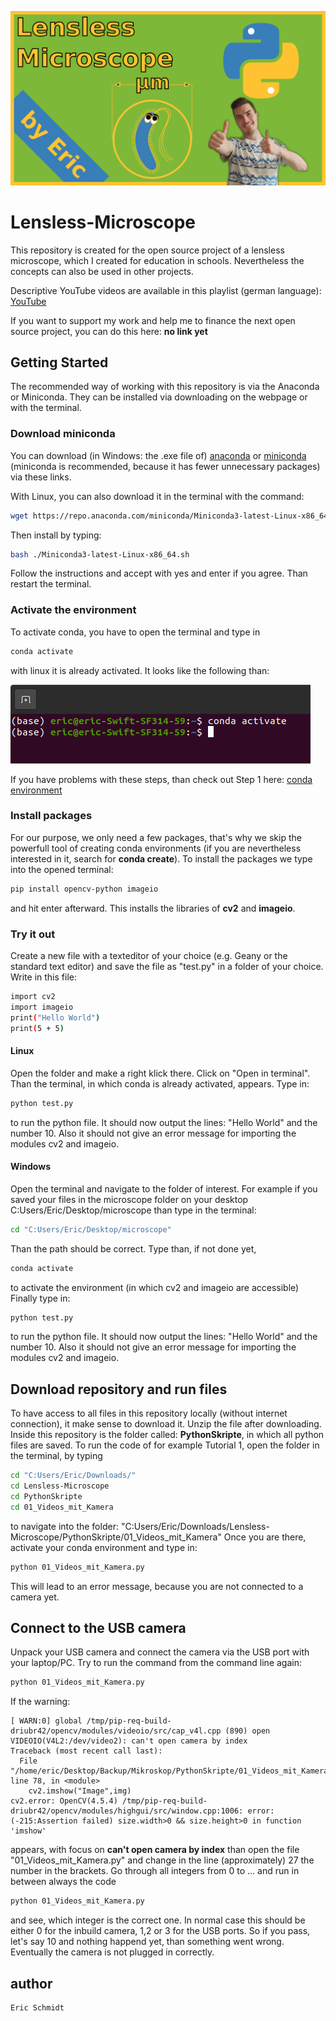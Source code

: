 ![titlepage](pictures/Logo.png)

# Lensless-Microscope
This repository is created for the open source project of a lensless microscope, which I created for education in schools. Nevertheless the concepts can also be used in other projects.

Descriptive YouTube videos are available in this playlist (german language): [YouTube](https://youtu.be/6-eFapXcjyA)

If you want to support my work and help me to finance the next open source project, you can do this here: **no link yet**

## Getting Started
The recommended way of working with this repository is via the Anaconda or Miniconda. They can be installed via downloading on the webpage or with the terminal.

### Download miniconda 

You can download (in Windows: the .exe file of) [anaconda](https://www.anaconda.com/products/individual) or [miniconda](https://docs.conda.io/en/latest/miniconda.html) (miniconda is recommended, because it has fewer unnecessary packages) via these links.

With Linux, you can also download it in the terminal with the command:
```bash
wget https://repo.anaconda.com/miniconda/Miniconda3-latest-Linux-x86_64.sh
```
Then install by typing:
```bash
bash ./Miniconda3-latest-Linux-x86_64.sh
```
Follow the instructions and accept with yes and enter if you agree. Than restart the terminal.

### Activate the environment
To activate conda, you have to open the terminal and type in
```bash
conda activate
```
with linux it is already activated. It looks like the following than:

![condaactivate](pictures/Conda-activate.png)


If you have problems with these steps, than check out Step 1 here: [conda environment](https://github.com/BiAPoL/Bio-image_Analysis_with_Python/blob/main/conda_basics/01_conda_environments.md) 

### Install packages
For our purpose, we only need a few packages, that's why we skip the powerfull tool of creating conda environments (if you are nevertheless interested in it, search for **conda create**). To install the packages we type into the opened terminal:
```bash
pip install opencv-python imageio
```
and hit enter afterward. This installs the libraries of **cv2** and **imageio**.


### Try it out
Create a new file with a texteditor of your choice (e.g. Geany or the standard text editor) and save the file as "test.py" in a folder of your choice. Write in this file: 
```bash
import cv2
import imageio
print("Hello World")
print(5 + 5)
```

#### Linux
Open the folder and make a right klick there. Click on "Open in terminal". Than the terminal, in which conda is already activated, appears. Type in:
```bash
python test.py
```
to run the python file. It should now output the lines: "Hello World" and the number 10. Also it should not give an error message for importing the modules cv2 and imageio.

#### Windows
Open the terminal and navigate to the folder of interest. For example if you saved your files in the microscope folder on your desktop C:Users/Eric/Desktop/microscope than type in the terminal:
```bash
cd "C:Users/Eric/Desktop/microscope"
```
Than the path should be correct. Type than, if not done yet,
```bash
conda activate
```
to activate the environment (in which cv2 and imageio are accessible)
Finally type in:
```bash
python test.py
```
to run the python file. It should now output the lines: "Hello World" and the number 10. Also it should not give an error message for importing the modules cv2 and imageio.


## Download repository and run files
To have access to all files in this repository locally (without internet connection), it make sense to download it. Unzip the file after downloading.
Inside this repository is the folder called: **PythonSkripte**, in which all python files are saved. To run the code of for example Tutorial 1, open the folder in the terminal, by typing

```bash
cd "C:Users/Eric/Downloads/"
cd Lensless-Microscope
cd PythonSkripte
cd 01_Videos_mit_Kamera
```
to navigate into the folder: "C:Users/Eric/Downloads/Lensless-Microscope/PythonSkripte/01_Videos_mit_Kamera"
Once you are there, activate your conda environment and type in:
```bash
python 01_Videos_mit_Kamera.py
```
This will lead to an error message, because you are not connected to a camera yet. 

## Connect to the USB camera
Unpack your USB camera and connect the camera via the USB port with your laptop/PC. Try to run the command from the command line again:
```bash
python 01_Videos_mit_Kamera.py
```

If the warning:
```
[ WARN:0] global /tmp/pip-req-build-driubr42/opencv/modules/videoio/src/cap_v4l.cpp (890) open VIDEOIO(V4L2:/dev/video2): can't open camera by index
Traceback (most recent call last):
  File "/home/eric/Desktop/Backup/Mikroskop/PythonSkripte/01_Videos_mit_Kamera/01_Videos_mit_Kamera.py", line 78, in <module>
    cv2.imshow("Image",img)
cv2.error: OpenCV(4.5.4) /tmp/pip-req-build-driubr42/opencv/modules/highgui/src/window.cpp:1006: error: (-215:Assertion failed) size.width>0 && size.height>0 in function 'imshow'
```
appears, with focus on **can't open camera by index** than open the file "01_Videos_mit_Kamera.py" and change in the line (approximately) 27 the number in the brackets. Go through all integers from 0 to ... and run in between always the code 
```bash
python 01_Videos_mit_Kamera.py
```
and see, which integer is the correct one. In normal case this should be either 0 for the inbuild camera, 1,2 or 3 for the USB ports. So if you pass, let's say 10 and nothing happend yet, than something went wrong. Eventually the camera is not plugged in correctly.


## author
```
Eric Schmidt
```




